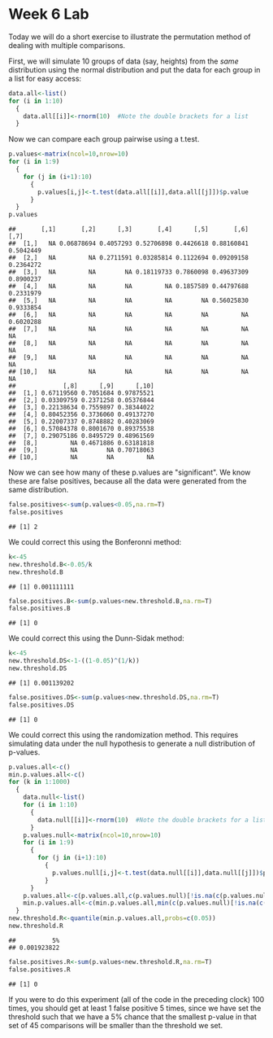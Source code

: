 Week 6 Lab
=============
  
Today we will do a short exercise to illustrate the permutation method of dealing with multiple comparisons.

First, we will simulate 10 groups of data (say, heights) from the *same* distribution using the normal distribution and put the data for each group in a list for easy access:


```r
data.all<-list()
for (i in 1:10)
  {
    data.all[[i]]<-rnorm(10)  #Note the double brackets for a list
  }
```

Now we can compare each group pairwise using a t.test.


```r
p.values<-matrix(ncol=10,nrow=10)
for (i in 1:9)
  {
    for (j in (i+1):10)
      {
        p.values[i,j]<-t.test(data.all[[i]],data.all[[j]])$p.value 
      }
  }
p.values
```

```
##       [,1]       [,2]      [,3]       [,4]      [,5]       [,6]      [,7]
##  [1,]   NA 0.06878694 0.4057293 0.52706898 0.4426618 0.88160841 0.5042449
##  [2,]   NA         NA 0.2711591 0.03285814 0.1122694 0.09209158 0.2364272
##  [3,]   NA         NA        NA 0.18119733 0.7860098 0.49637309 0.8900237
##  [4,]   NA         NA        NA         NA 0.1857589 0.44797688 0.2331979
##  [5,]   NA         NA        NA         NA        NA 0.56025830 0.9333854
##  [6,]   NA         NA        NA         NA        NA         NA 0.6020288
##  [7,]   NA         NA        NA         NA        NA         NA        NA
##  [8,]   NA         NA        NA         NA        NA         NA        NA
##  [9,]   NA         NA        NA         NA        NA         NA        NA
## [10,]   NA         NA        NA         NA        NA         NA        NA
##             [,8]      [,9]      [,10]
##  [1,] 0.67119560 0.7051684 0.97875521
##  [2,] 0.03309759 0.2371258 0.05376844
##  [3,] 0.22138634 0.7559897 0.38344022
##  [4,] 0.80452356 0.3736060 0.49137270
##  [5,] 0.22007337 0.8748882 0.40283069
##  [6,] 0.57084378 0.8001670 0.89375538
##  [7,] 0.29075186 0.8495729 0.48961569
##  [8,]         NA 0.4671886 0.63181818
##  [9,]         NA        NA 0.70718063
## [10,]         NA        NA         NA
```

Now we can see how many of these p.values are "significant". We know these are false positives, because all the data were generated from the same distribution.


```r
false.positives<-sum(p.values<0.05,na.rm=T)
false.positives
```

```
## [1] 2
```

We could correct this using the Bonferonni method:


```r
k<-45
new.threshold.B<-0.05/k
new.threshold.B
```

```
## [1] 0.001111111
```

```r
false.positives.B<-sum(p.values<new.threshold.B,na.rm=T)
false.positives.B
```

```
## [1] 0
```

We could correct this using the Dunn-Sidak method:


```r
k<-45
new.threshold.DS<-1-((1-0.05)^(1/k))
new.threshold.DS
```

```
## [1] 0.001139202
```

```r
false.positives.DS<-sum(p.values<new.threshold.DS,na.rm=T)
false.positives.DS
```

```
## [1] 0
```

We could correct this using the randomization method. This requires simulating data under the null hypothesis to generate a null distribution of p-values.



```r
p.values.all<-c()
min.p.values.all<-c()
for (k in 1:1000)
  {
    data.null<-list()
    for (i in 1:10)
      {
        data.null[[i]]<-rnorm(10)  #Note the double brackets for a list
      }
    p.values.null<-matrix(ncol=10,nrow=10)
    for (i in 1:9)
      {
        for (j in (i+1):10)
          {
            p.values.null[i,j]<-t.test(data.null[[i]],data.null[[j]])$p.value 
          }
      }
    p.values.all<-c(p.values.all,c(p.values.null)[!is.na(c(p.values.null))])
    min.p.values.all<-c(min.p.values.all,min(c(p.values.null)[!is.na(c(p.values.null))]))
  }
new.threshold.R<-quantile(min.p.values.all,probs=c(0.05))
new.threshold.R
```

```
##          5% 
## 0.001923822
```

```r
false.positives.R<-sum(p.values<new.threshold.R,na.rm=T)
false.positives.R
```

```
## [1] 0
```

If you were to do this experiment (all of the code in the preceding clock) 100 times, you should get at least 1 false positive 5 times, since we have set the threshold such that we have a 5% chance that the smallest p-value in that set of 45 comparisons will be smaller than the threshold we set.
